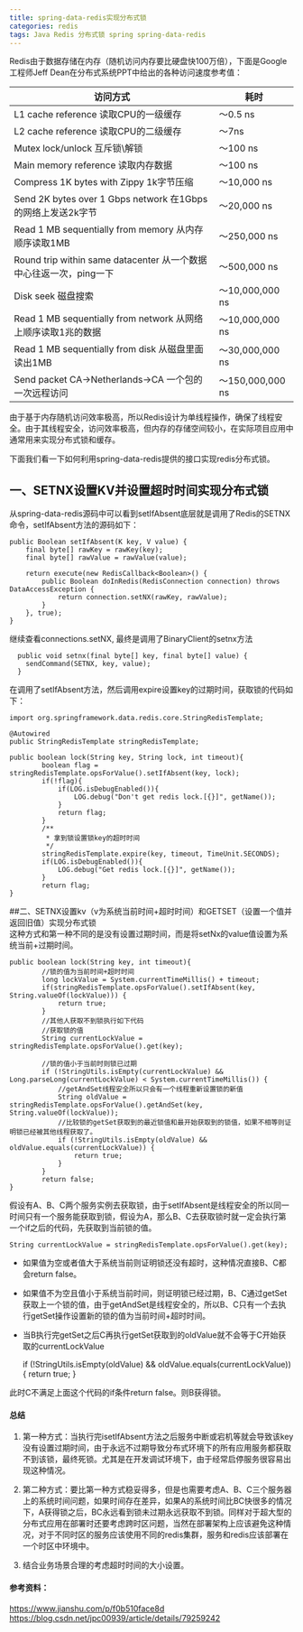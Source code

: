```yaml
---
title: spring-data-redis实现分布式锁
categories: redis
tags: Java Redis 分布式锁 spring spring-data-redis
---
```

Redis由于数据存储在内存（随机访问内存要比硬盘快100万倍），下面是Google 工程师Jeff Dean在分布式系统PPT中给出的各种访问速度参考值：

访问方式| 耗时  
---|---  
L1 cache reference 读取CPU的一级缓存| ～0.5 ns  
L2 cache reference 读取CPU的二级缓存| ～7ns  
Mutex lock/unlock 互斥锁\解锁| ～100 ns  
Main memory reference 读取内存数据| ～100 ns  
Compress 1K bytes with Zippy 1k字节压缩| ～10,000 ns  
Send 2K bytes over 1 Gbps network 在1Gbps的网络上发送2k字节| ～20,000 ns  
Read 1 MB sequentially from memory 从内存顺序读取1MB| ～250,000 ns  
Round trip within same datacenter 从一个数据中心往返一次，ping一下| ～500,000 ns  
Disk seek 磁盘搜索| ～10,000,000 ns  
Read 1 MB sequentially from network 从网络上顺序读取1兆的数据| ～10,000,000 ns  
Read 1 MB sequentially from disk 从磁盘里面读出1MB| ～30,000,000 ns  
Send packet CA->Netherlands->CA 一个包的一次远程访问| ～150,000,000 ns  
  
由于基于内存随机访问效率极高，所以Redis设计为单线程操作，确保了线程安全。由于其线程安全，访问效率极高，但内存的存储空间较小，在实际项目应用中通常用来实现分布式锁和缓存。

下面我们看一下如何利用spring-data-redis提供的接口实现redis分布式锁。

## 一、SETNX设置KV并设置超时时间实现分布式锁

从spring-data-redis源码中可以看到setIfAbsent底层就是调用了Redis的SETNX命令，setIfAbsent方法的源码如下：

    
    
    public Boolean setIfAbsent(K key, V value) {
    	final byte[] rawKey = rawKey(key);
    	final byte[] rawValue = rawValue(value);
    
    	return execute(new RedisCallback<Boolean>() {
    		public Boolean doInRedis(RedisConnection connection) throws DataAccessException {
    			return connection.setNX(rawKey, rawValue);
    		}
    	}, true);
    }
    

继续查看connections.setNX, 最终是调用了BinaryClient的setnx方法

    
    
      public void setnx(final byte[] key, final byte[] value) {
        sendCommand(SETNX, key, value);
      }
    

在调用了setIfAbsent方法，然后调用expire设置key的过期时间，获取锁的代码如下：

    
    
    import org.springframework.data.redis.core.StringRedisTemplate;
    
    @Autowired
    public StringRedisTemplate stringRedisTemplate;
    
    public boolean lock(String key, String lock, int timeout){
            boolean flag = stringRedisTemplate.opsForValue().setIfAbsent(key, lock);
            if(!flag){
                if(LOG.isDebugEnabled()){
                    LOG.debug("Don't get redis lock.[{}]", getName());
                }
                return flag;
            }
            /**
             * 拿到锁设置锁key的超时时间
             */
            stringRedisTemplate.expire(key, timeout, TimeUnit.SECONDS);
            if(LOG.isDebugEnabled()){
                LOG.debug("Get redis lock.[{}]", getName());
            }
            return flag;
    }
    

##二、SETNX设置kv（v为系统当前时间+超时时间）和GETSET（设置一个值并返回旧值）实现分布式锁  
这种方式和第一种不同的是没有设置过期时间，而是将setNx的value值设置为系统当前+过期时间。

    
    
    public boolean lock(String key, int timeout){
            //锁的值为当前时间+超时时间
            long lockValue = System.currentTimeMillis() + timeout;
            if(stringRedisTemplate.opsForValue().setIfAbsent(key, String.valueOf(lockValue))) {
                return true;
            }
            //其他人获取不到锁执行如下代码
            //获取锁的值
            String currentLockValue = stringRedisTemplate.opsForValue().get(key);
    
            //锁的值小于当前时则锁已过期
            if (!StringUtils.isEmpty(currentLockValue) && Long.parseLong(currentLockValue) < System.currentTimeMillis()) {
                //getAndSet线程安全所以只会有一个线程重新设置锁的新值
                String oldValue = stringRedisTemplate.opsForValue().getAndSet(key, String.valueOf(lockValue));
                //比较锁的getSet获取到的最近锁值和最开始获取到的锁值，如果不相等则证明锁已经被其他线程获取了。
                if (!StringUtils.isEmpty(oldValue) && oldValue.equals(currentLockValue)) {
                    return true;
                }
            }
            return false;
    }
    

假设有A、B、C两个服务实例去获取锁，由于setIfAbsent是线程安全的所以同一时间只有一个服务能获取到锁，假设为A，那么B、C去获取锁时就一定会执行第一个if之后的代码，先获取到当前锁的值。

    
    
    String currentLockValue = stringRedisTemplate.opsForValue().get(key);
    

  * 如果值为空或者值大于系统当前则证明锁还没有超时，这种情况直接B、C都会return false。
  * 如果值不为空且值小于系统当前时间，则证明锁已经过期，B、C通过getSet获取上一个锁的值，由于getAndSet是线程安全的，所以B、C只有一个去执行getSet操作设置新的锁的值为当前时间+超时时间。
  * 当B执行完getSet之后C再执行getSet获取到的oldValue就不会等于C开始获取的currentLockValue

    
    
    if (!StringUtils.isEmpty(oldValue) && oldValue.equals(currentLockValue)) {
         return true;
    }
    

此时C不满足上面这个代码的if条件return false。则B获得锁。

#### 总结

  1. 第一种方式：当执行完isetIfAbsent方法之后服务中断或宕机等就会导致该key没有设置过期时间，由于永远不过期导致分布式环境下的所有应用服务都获取不到该锁，最终死锁。尤其是在开发调试环境下，由于经常启停服务很容易出现这种情况。

  2. 第二种方式：要比第一种方式稳妥得多，但是也需要考虑A、B、C三个服务器上的系统时间问题，如果时间存在差异，如果A的系统时间比BC快很多的情况下，A获得锁之后，BC永远看到锁未过期永远获取不到锁。同样对于超大型的分布式应用在部署时还要考虑跨时区问题，当然在部署架构上应该避免这种情况，对于不同时区的服务应该使用不同的redis集群，服务和redis应该部署在一个时区中环境中。

  3. 结合业务场景合理的考虑超时时间的大小设置。

#### 参考资料：

https://www.jianshu.com/p/f0b510face8d  
https://blog.csdn.net/jpc00939/article/details/79259242

